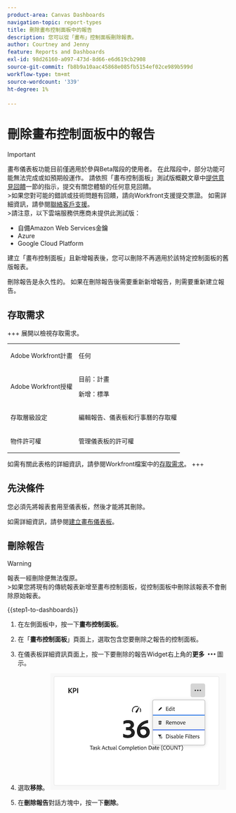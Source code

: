 ```yaml
---
product-area: Canvas Dashboards
navigation-topic: report-types
title: 刪除畫布控制面板中的報告
description: 您可以從「畫布」控制面板刪除報表。
author: Courtney and Jenny
feature: Reports and Dashboards
exl-id: 98d26160-a097-473d-8d66-e6d619cb2908
source-git-commit: fb8b9a10aac45868e085fb5154ef02ce989b599d
workflow-type: tm+mt
source-wordcount: '339'
ht-degree: 1%

---
```


# 刪除畫布控制面板中的報告

>[!IMPORTANT]
>
>畫布儀表板功能目前僅適用於參與Beta階段的使用者。 在此階段中，部分功能可能無法完成或如預期般運作。 請依照「畫布控制面板」測試版概觀文章中[提供意見回饋](/help/quicksilver/product-announcements/betas/canvas-dashboards-beta/canvas-dashboards-beta-information.md#provide-feedback)一節的指示，提交有關您體驗的任何意見回饋。<br>
>&#x200B;>如果您對可能的錯誤或技術問題有回饋，請向Workfront支援提交票證。 如需詳細資訊，請參閱[聯絡客戶支援](/help/quicksilver/workfront-basics/tips-tricks-and-troubleshooting/contact-customer-support.md)。<br>
>&#x200B;>請注意，以下雲端服務供應商未提供此測試版：
>
>* 自備Amazon Web Services金鑰
>* Azure
>* Google Cloud Platform

建立「畫布控制面板」且新增報表後，您可以刪除不再適用於該特定控制面板的舊版報表。

刪除報告是永久性的。 如果在刪除報告後需要重新新增報告，則需要重新建立報告。

## 存取需求

+++ 展開以檢視存取需求。 

<table style="table-layout:auto"> 
<col> 
</col> 
<col> 
</col> 
<tbody> 
<tr> 
   <td role="rowheader"><p>Adobe Workfront計畫</p></td> 
   <td> 
<p>任何 </p> 
   </td> 
<tr> 
 <tr> 
   <td role="rowheader"><p>Adobe Workfront授權</p></td> 
   <td> 
<p>目前：計畫 </p> 
<p>新增：標準</p> 
   </td> 
   </tr> 
  </tr> 
  <tr> 
   <td role="rowheader"><p>存取層級設定</p></td> 
   <td><p>編輯報告、儀表板和行事曆的存取權</p>
  </td> 
  </tr>  
      <tr> 
   <td role="rowheader"><p>物件許可權</p></td> 
   <td><p>管理儀表板的許可權</p>
  </td> 
  </tr>
</tbody> 
</table>

如需有關此表格的詳細資訊，請參閱Workfront檔案中的[存取需求](/help/quicksilver/administration-and-setup/add-users/access-levels-and-object-permissions/access-level-requirements-in-documentation.md)。
+++

## 先決條件

您必須先將報表套用至儀表板，然後才能將其刪除。

如需詳細資訊，請參閱[建立畫布儀表板](/help/quicksilver/reports-and-dashboards/canvas-dashboards/create-dashboards/create-dashboards.md)。

## 刪除報告

>[!WARNING]
>
>報表一經刪除便無法復原。<br>
>&#x200B;>如果您將現有的傳統報表新增至畫布控制面板，從控制面板中刪除該報表不會刪除原始報表。

{{step1-to-dashboards}}

1. 在左側面板中，按一下&#x200B;**畫布控制面板**。

1. 在「**畫布控制面板**」頁面上，選取包含您要刪除之報告的控制面板。

1. 在儀表板詳細資訊頁面上，按一下要刪除的報告Widget右上角的&#x200B;**更多** ![更多圖示](assets/more-icon.png)圖示。

1. 選取&#x200B;**移除**。
   ![移除報告](assets/delete-a-report.png)

1. 在&#x200B;**刪除報告**&#x200B;對話方塊中，按一下&#x200B;**刪除**。
